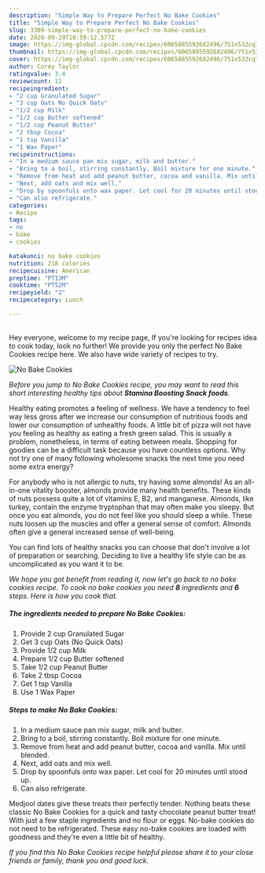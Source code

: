 ```yaml
---
description: "Simple Way to Prepare Perfect No Bake Cookies"
title: "Simple Way to Prepare Perfect No Bake Cookies"
slug: 3309-simple-way-to-prepare-perfect-no-bake-cookies
date: 2020-09-29T18:59:12.577Z
image: https://img-global.cpcdn.com/recipes/6065885592682496/751x532cq70/no-bake-cookies-recipe-main-photo.jpg
thumbnail: https://img-global.cpcdn.com/recipes/6065885592682496/751x532cq70/no-bake-cookies-recipe-main-photo.jpg
cover: https://img-global.cpcdn.com/recipes/6065885592682496/751x532cq70/no-bake-cookies-recipe-main-photo.jpg
author: Corey Taylor
ratingvalue: 3.4
reviewcount: 12
recipeingredient:
- "2 cup Granulated Sugar"
- "3 cup Oats No Quick Oats"
- "1/2 cup Milk"
- "1/2 cup Butter softened"
- "1/2 cup Peanut Butter"
- "2 tbsp Cocoa"
- "1 tsp Vanilla"
- "1 Wax Paper"
recipeinstructions:
- "In a medium sauce pan mix sugar, milk and butter."
- "Bring to a boil, stirring constantly. Boil mixture for one minute."
- "Remove from heat and add peanut butter, cocoa and vanilla. Mix until blended."
- "Next, add oats and mix well."
- "Drop by spoonfuls onto wax paper. Let cool for 20 minutes until stood up."
- "Can also refrigerate."
categories:
- Recipe
tags:
- no
- bake
- cookies

katakunci: no bake cookies 
nutrition: 218 calories
recipecuisine: American
preptime: "PT13M"
cooktime: "PT52M"
recipeyield: "2"
recipecategory: Lunch

---
```

<br>
Hey everyone, welcome to my recipe page, If you're looking for recipes idea to cook today, look no further! We provide you only the perfect No Bake Cookies recipe here. We also have wide variety of recipes to try.
<br>


![No Bake Cookies](https://img-global.cpcdn.com/recipes/6065885592682496/751x532cq70/no-bake-cookies-recipe-main-photo.jpg)

<i>Before you jump to No Bake Cookies recipe, you may want to read this short interesting healthy tips about 
<strong>Stamina Boosting Snack foods</strong>.</i>
</br>

Healthy eating promotes a feeling of wellness. We have a tendency to feel way less gross after we increase our consumption of nutritious foods and lower our consumption of unhealthy foods. A little bit of pizza will not have you feeling as healthy as eating a fresh green salad. This is usually a problem, nonetheless, in terms of eating between meals. Shopping for goodies can be a difficult task because you have countless options. Why not try one of many following wholesome snacks the next time you need some extra energy?

For anybody who is not allergic to nuts, try having some almonds! As an all-in-one vitality booster, almonds provide many health benefits. These kinds of nuts possess quite a lot of vitamins E, B2, and manganese. Almonds, like turkey, contain the enzyme tryptophan that may often make you sleepy. But once you eat almonds, you do not feel like you should sleep a while. These nuts loosen up the muscles and offer a general sense of comfort. Almonds often give a general increased sense of well-being.

You can find lots of healthy snacks you can choose that don't involve a lot of preparation or searching. Deciding to live a healthy life style can be as uncomplicated as you want it to be.


<i>We hope you got benefit from reading it, now let's go back to no bake cookies recipe. To cook no bake cookies you need <strong>8</strong> ingredients and <strong>6</strong> steps. Here is how you cook that.
</i>

##### The ingredients needed to prepare No Bake Cookies:

1. Provide 2 cup Granulated Sugar
1. Get 3 cup Oats (No Quick Oats)
1. Provide 1/2 cup Milk
1. Prepare 1/2 cup Butter softened
1. Take 1/2 cup Peanut Butter
1. Take 2 tbsp Cocoa
1. Get 1 tsp Vanilla
1. Use 1 Wax Paper


##### Steps to make No Bake Cookies:

1. In a medium sauce pan mix sugar, milk and butter.
1. Bring to a boil, stirring constantly. Boil mixture for one minute.
1. Remove from heat and add peanut butter, cocoa and vanilla. Mix until blended.
1. Next, add oats and mix well.
1. Drop by spoonfuls onto wax paper. Let cool for 20 minutes until stood up.
1. Can also refrigerate.


Medjool dates give these treats their perfectly tender. Nothing beats these classic No Bake Cookies for a quick and tasty chocolate peanut butter treat! With just a few staple ingredients and no flour or eggs. No-bake cookies do not need to be refrigerated. These easy no-bake cookies are loaded with goodness and they&#39;re even a little bit of healthy. 

<i>If you find this No Bake Cookies recipe helpful please share it to your close friends or family, thank you and good luck.</i>
